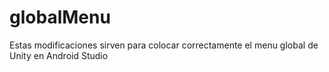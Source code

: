 # globalMenu
Estas modificaciones sirven para colocar correctamente el menu global de Unity en Android Studio
